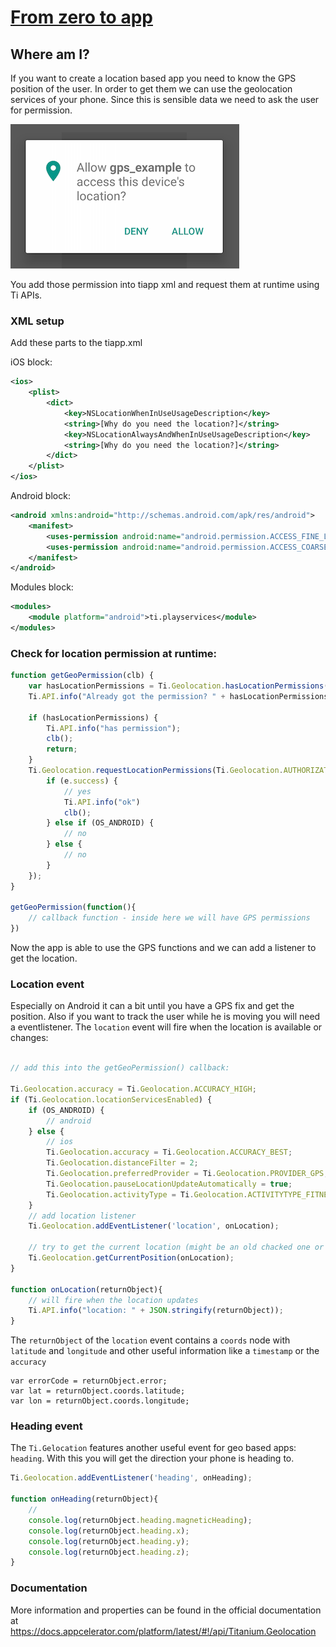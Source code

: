 # [From zero to app](https://github.com/m1ga/from_zero_to_app)

## Where am I?

If you want to create a location based app you need to know the GPS position of the user. In order to get them we can use the  geolocation services of your phone. Since this is sensible data we need to ask the user for permission.

<img src="images/geo_permission.png"/>

You add those permission into tiapp xml and request them at runtime using Ti APIs.

### XML setup

Add these parts to the tiapp.xml

iOS block:

```xml
<ios>
	<plist>
		<dict>
			<key>NSLocationWhenInUseUsageDescription</key>
			<string>[Why do you need the location?]</string>
			<key>NSLocationAlwaysAndWhenInUseUsageDescription</key>
			<string>[Why do you need the location?]</string>
		</dict>
	</plist>
</ios>
```

Android block:

```xml
<android xmlns:android="http://schemas.android.com/apk/res/android">
	<manifest>
		<uses-permission android:name="android.permission.ACCESS_FINE_LOCATION"/>
		<uses-permission android:name="android.permission.ACCESS_COARSE_LOCATION"/>
	</manifest>
</android>
```

Modules block:

```xml
<modules>
	<module platform="android">ti.playservices</module>
</modules>
```

### Check for location permission at runtime:

```javascript
function getGeoPermission(clb) {
	var hasLocationPermissions = Ti.Geolocation.hasLocationPermissions(Ti.Geolocation.AUTHORIZATION_WHEN_IN_USE);
	Ti.API.info("Already got the permission? " + hasLocationPermissions);

	if (hasLocationPermissions) {
		Ti.API.info("has permission");
		clb();
		return;
	}
	Ti.Geolocation.requestLocationPermissions(Ti.Geolocation.AUTHORIZATION_WHEN_IN_USE, function(e) {
		if (e.success) {
			// yes
			Ti.API.info("ok")
			clb();
		} else if (OS_ANDROID) {
			// no
		} else {
			// no
		}
	});
}

getGeoPermission(function(){
	// callback function - inside here we will have GPS permissions
})
```

Now the app is able to use the GPS functions and we can add a listener to get the location.

### Location event

Especially on Android it can a bit until you have a GPS fix and get the position. Also if you want to track the user while he is moving you will need a eventlistener. The `location` event will fire when the location is available or changes:


```javascript

// add this into the getGeoPermission() callback:

Ti.Geolocation.accuracy = Ti.Geolocation.ACCURACY_HIGH;
if (Ti.Geolocation.locationServicesEnabled) {
	if (OS_ANDROID) {
		// android
	} else {
		// ios
		Ti.Geolocation.accuracy = Ti.Geolocation.ACCURACY_BEST;
		Ti.Geolocation.distanceFilter = 2;
		Ti.Geolocation.preferredProvider = Ti.Geolocation.PROVIDER_GPS;
		Ti.Geolocation.pauseLocationUpdateAutomatically = true;
		Ti.Geolocation.activityType = Ti.Geolocation.ACTIVITYTYPE_FITNESS;
	}
	// add location listener
	Ti.Geolocation.addEventListener('location', onLocation);

	// try to get the current location (might be an old chacked one or empty)
	Ti.Geolocation.getCurrentPosition(onLocation);
}

function onLocation(returnObject){
	// will fire when the location updates
	Ti.API.info("location: " + JSON.stringify(returnObject));
}
```

The `returnObject` of the `location` event contains a `coords` node with `latitude` and `longitude` and other useful information like a `timestamp` or the `accuracy`

```
var errorCode = returnObject.error;
var lat = returnObject.coords.latitude;
var lon = returnObject.coords.longitude;
```

### Heading event

The `Ti.Gelocation` features another useful event for geo based apps: `heading`. With this you will get the direction your phone is heading to.

```javascript
Ti.Geolocation.addEventListener('heading', onHeading);

function onHeading(returnObject){
	// 
	console.log(returnObject.heading.magneticHeading);
	console.log(returnObject.heading.x);
	console.log(returnObject.heading.y);
	console.log(returnObject.heading.z);
}
```


### Documentation

More information and properties can be found in the official documentation at https://docs.appcelerator.com/platform/latest/#!/api/Titanium.Geolocation
